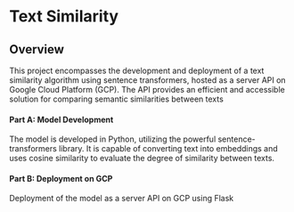 # Text Similarity

## Overview
This project encompasses the development and deployment of a text similarity algorithm using sentence transformers, hosted as a server API on Google Cloud Platform (GCP). The API provides an efficient and accessible solution for comparing semantic similarities between texts

#### Part A: Model Development
The model is developed in Python, utilizing the powerful sentence-transformers library. It is capable of converting text into embeddings and uses cosine similarity to evaluate the degree of similarity between texts.

#### Part B: Deployment on GCP
Deployment of the model as a server API on GCP using Flask

